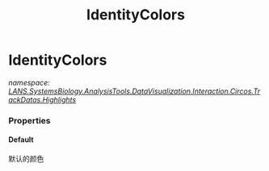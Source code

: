 ﻿---
title: IdentityColors
---

# IdentityColors
_namespace: [LANS.SystemsBiology.AnalysisTools.DataVisualization.Interaction.Circos.TrackDatas.Highlights](N-LANS.SystemsBiology.AnalysisTools.DataVisualization.Interaction.Circos.TrackDatas.Highlights.html)_






### Properties

#### Default
默认的颜色
